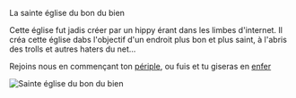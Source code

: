 La sainte église du bon du bien

Cette église fut jadis créer par un hippy érant dans les limbes d'internet. Il créa cette église dabs l'objectif d'un endroit plus bon et plus saint, à l'abris des trolls et autres haters du net...

Rejoins nous en commençant ton [périple](https://github.com/Dr-BoBy/TP2Git/blob/main/lawar.md), ou fuis et tu giseras en [enfer](https://github.com/Dr-BoBy/TP2Git/blob/main/lenfe.md)

![Sainte église du bon du bien](https://www.google.com/url?sa=i&url=https%3A%2F%2Ffr-fr.facebook.com%2FBonBien666%2F&psig=AOvVaw3g8AoItaezlctsRthKWe8S&ust=1696946099838000&source=images&cd=vfe&opi=89978449&ved=0CA8QjRxqFwoTCNCM6f2O6YEDFQAAAAAdAAAAABAH)



